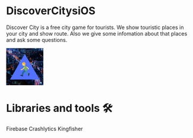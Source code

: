 # DiscoverCitysiOS

Discover City is a free city game for tourists. We show touristic places in your city and show route. Also we give some infomation about that places and ask some questions.

<img src ="/Discover City's/Assets.xcassets/AppIcon.appiconset/1024.png" width = "100" height = "100">

# Libraries and tools 🛠

Firebase 
Crashlytics 
Kingfisher



